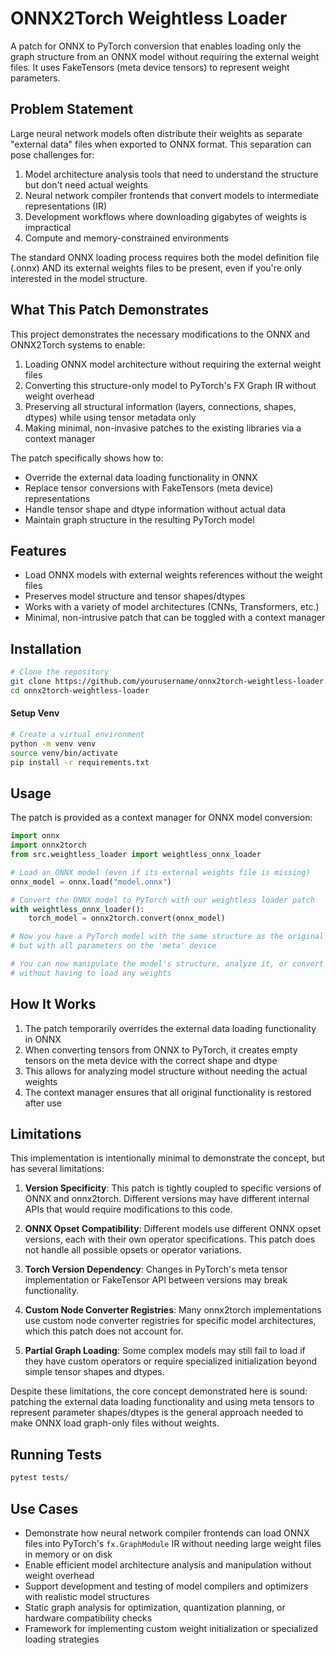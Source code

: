 # ONNX2Torch Weightless Loader

A patch for ONNX to PyTorch conversion that enables loading only the graph structure from an ONNX model without requiring the external weight files. It uses FakeTensors (meta device tensors) to represent weight parameters.

## Problem Statement

Large neural network models often distribute their weights as separate "external data" files when exported to ONNX format. This separation can pose challenges for:

1. Model architecture analysis tools that need to understand the structure but don't need actual weights
2. Neural network compiler frontends that convert models to intermediate representations (IR)
3. Development workflows where downloading gigabytes of weights is impractical
4. Compute and memory-constrained environments

The standard ONNX loading process requires both the model definition file (.onnx) AND its external weights files to be present, even if you're only interested in the model structure.

## What This Patch Demonstrates

This project demonstrates the necessary modifications to the ONNX and ONNX2Torch systems to enable:

1. Loading ONNX model architecture without requiring the external weight files
2. Converting this structure-only model to PyTorch's FX Graph IR without weight overhead
3. Preserving all structural information (layers, connections, shapes, dtypes) while using tensor metadata only
4. Making minimal, non-invasive patches to the existing libraries via a context manager

The patch specifically shows how to:
- Override the external data loading functionality in ONNX
- Replace tensor conversions with FakeTensors (meta device) representations
- Handle tensor shape and dtype information without actual data
- Maintain graph structure in the resulting PyTorch model

## Features

- Load ONNX models with external weights references without the weight files
- Preserves model structure and tensor shapes/dtypes
- Works with a variety of model architectures (CNNs, Transformers, etc.)
- Minimal, non-intrusive patch that can be toggled with a context manager

## Installation

```bash
# Clone the repository
git clone https://github.com/yourusername/onnx2torch-weightless-loader.git
cd onnx2torch-weightless-loader
```

#### Setup Venv
```bash
# Create a virtual environment
python -m venv venv
source venv/bin/activate
pip install -r requirements.txt
```

## Usage

The patch is provided as a context manager for ONNX model conversion:

```python
import onnx
import onnx2torch
from src.weightless_loader import weightless_onnx_loader

# Load an ONNX model (even if its external weights file is missing)
onnx_model = onnx.load("model.onnx")

# Convert the ONNX model to PyTorch with our weightless loader patch
with weightless_onnx_loader():
    torch_model = onnx2torch.convert(onnx_model)

# Now you have a PyTorch model with the same structure as the original
# but with all parameters on the 'meta' device

# You can now manipulate the model's structure, analyze it, or convert it to FX IR
# without having to load any weights
```

## How It Works

1. The patch temporarily overrides the external data loading functionality in ONNX
2. When converting tensors from ONNX to PyTorch, it creates empty tensors on the meta device with the correct shape and dtype
3. This allows for analyzing model structure without needing the actual weights
4. The context manager ensures that all original functionality is restored after use

## Limitations

This implementation is intentionally minimal to demonstrate the concept, but has several limitations:

1. **Version Specificity**: This patch is tightly coupled to specific versions of ONNX and onnx2torch. Different versions may have different internal APIs that would require modifications to this code.

2. **ONNX Opset Compatibility**: Different models use different ONNX opset versions, each with their own operator specifications. This patch does not handle all possible opsets or operator variations.

3. **Torch Version Dependency**: Changes in PyTorch's meta tensor implementation or FakeTensor API between versions may break functionality.

4. **Custom Node Converter Registries**: Many onnx2torch implementations use custom node converter registries for specific model architectures, which this patch does not account for.

5. **Partial Graph Loading**: Some complex models may still fail to load if they have custom operators or require specialized initialization beyond simple tensor shapes and dtypes.

Despite these limitations, the core concept demonstrated here is sound: patching the external data loading functionality and using meta tensors to represent parameter shapes/dtypes is the general approach needed to make ONNX load graph-only files without weights.

## Running Tests

```bash
pytest tests/
```

## Use Cases

- Demonstrate how neural network compiler frontends can load ONNX files into PyTorch's `fx.GraphModule` IR without needing large weight files in memory or on disk
- Enable efficient model architecture analysis and manipulation without weight overhead
- Support development and testing of model compilers and optimizers with realistic model structures
- Static graph analysis for optimization, quantization planning, or hardware compatibility checks
- Framework for implementing custom weight initialization or specialized loading strategies